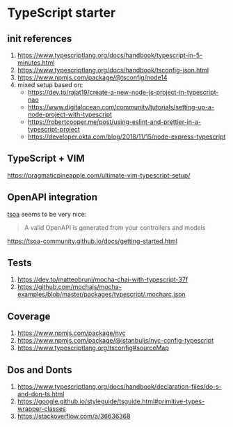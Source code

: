 # TypeScript starter

## init references

1. https://www.typescriptlang.org/docs/handbook/typescript-in-5-minutes.html
2. https://www.typescriptlang.org/docs/handbook/tsconfig-json.html
3. https://www.npmjs.com/package/@tsconfig/node14
4. mixed setup based on:
   * https://dev.to/rajat19/create-a-new-node-js-project-in-typescript-nao
   * https://www.digitalocean.com/community/tutorials/setting-up-a-node-project-with-typescript
   * https://robertcooper.me/post/using-eslint-and-prettier-in-a-typescript-project
   * https://developer.okta.com/blog/2018/11/15/node-express-typescript

## TypeScript + VIM
https://pragmaticpineapple.com/ultimate-vim-typescript-setup/

## OpenAPI integration
[tsoa](https://www.npmjs.com/package/tsoa) seems to be very nice:
> A valid OpenAPI is generated from your controllers and models

https://tsoa-community.github.io/docs/getting-started.html

## Tests
1. https://dev.to/matteobruni/mocha-chai-with-typescript-37f
2. https://github.com/mochajs/mocha-examples/blob/master/packages/typescript/.mocharc.json

## Coverage
1. https://www.npmjs.com/package/nyc
2. https://www.npmjs.com/package/@istanbuljs/nyc-config-typescript
3. https://www.typescriptlang.org/tsconfig#sourceMap

## Dos and Donts
1. https://www.typescriptlang.org/docs/handbook/declaration-files/do-s-and-don-ts.html
2. https://google.github.io/styleguide/tsguide.html#primitive-types-wrapper-classes
3. https://stackoverflow.com/a/36636368
